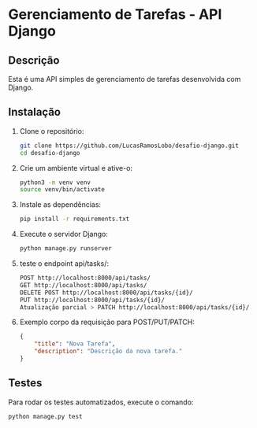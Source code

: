 # Gerenciamento de Tarefas - API Django

## Descrição

Esta é uma API simples de gerenciamento de tarefas desenvolvida com Django.

## Instalação

1. Clone o repositório:
    ```bash
    git clone https://github.com/LucasRamosLobo/desafio-django.git
    cd desafio-django
    ```

2. Crie um ambiente virtual e ative-o:
    ```bash
    python3 -m venv venv
    source venv/bin/activate
    ```

3. Instale as dependências:
    ```bash
    pip install -r requirements.txt
    ```

4. Execute o servidor Django:
    ```bash
    python manage.py runserver
    ```
5. teste o endpoint api/tasks/:
    ```bash
    POST http://localhost:8000/api/tasks/
    GET http://localhost:8000/api/tasks/
    DELETE POST http://localhost:8000/api/tasks/{id}/
    PUT http://localhost:8000/api/tasks/{id}/
    Atualização parcial > PATCH http://localhost:8000/api/tasks/{id}/
    ```
6. Exemplo corpo da requisição para POST/PUT/PATCH:
    ```json
    {
        "title": "Nova Tarefa",
        "description": "Descrição da nova tarefa."
    }
    ```
## Testes

Para rodar os testes automatizados, execute o comando:
```bash
python manage.py test

